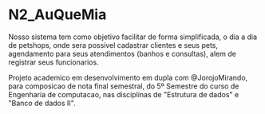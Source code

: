 # N2_AuQueMia

Nosso sistema tem como objetivo facilitar de forma simplificada, 
o dia a dia de petshops, onde sera possivel cadastrar clientes e 
seus pets, agendamento para seus atendimentos (banhos e consultas), 
alem de registrar seus funcionarios.


Projeto academico em desenvolvimento em dupla com @JorojoMirando,
para composicao de nota final semestral, do 5º Semestre do curso
de Engenharia de computacao, nas disciplinas de "Estrutura de 
dados" e "Banco de dados II".
